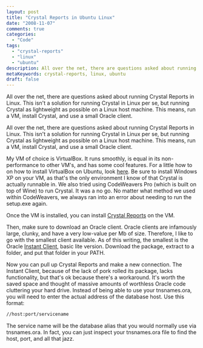 ```yaml
---
layout: post
title: "Crystal Reports in Ubuntu Linux"
date: "2008-11-07"
comments: true
categories:
  - "Code"
tags:
  - "crystal-reports"
  - "linux"
  - "ubuntu"
description: All over the net, there are questions asked about running Crystal Reports in Linux.  This isn't a solution for running Crystal in Linux per se, but running 
metaKeywords: crystal-reports, linux, ubuntu
draft: false
---
```


All over the net, there are questions asked about running Crystal Reports in Linux.  This isn't a solution for running Crystal in Linux per se, but running Crystal as lightweight as possible on a Linux host machine.  This means, run a VM, install Crystal, and use a small Oracle client.

<!--more-->

All over the net, there are questions asked about running Crystal Reports in Linux.  This isn't a solution for running Crystal in Linux per se, but running Crystal as lightweight as possible on a Linux host machine.  This means, run a VM, install Crystal, and use a small Oracle client.

My VM of choice is VirtualBox.  It runs smoothly, is equal in its non-performance to other VM's, and has some cool features.  For a little how to on how to install VirtualBox on Ubuntu, look <a href="http://aprilandjake.com/content/virtual-box-ubuntu-linux/">here</a>.  Be sure to install Windows XP on your VM, as that's the only environment I know of that Crystal is actually runnable in.  We also tried using CodeWeavers Pro (which is built on top of Wine) to run Crystal.  It was a no go.  No matter what method we used within CodeWeavers, we always ran into an error about needing to run the setup.exe again.

Once the VM is installed, you can install <a href="http://www.businessobjects.com/product/catalog/crystalreports/">Crystal Reports</a> on the VM.

Then, make sure to download an Oracle client.  Oracle clients are infamously large, clunky, and have a very low-value per Mb of size.  Therefore, I like to go with the smallest client available.  As of this writing, the smallest is the Oracle <a href="http://www.oracle.com/technology/tech/oci/instantclient/index.html">Instant Client</a>, basic lite version.  Download the package, extract to a folder, and put that folder in your PATH.  

Now you can pull up Crystal Reports and make a new connection.  The Instant Client, because of the lack of pork rolled its package, lacks functionality, but that's ok because there's a workaround.  It's worth the saved space and thought of massive amounts of worthless Oracle code cluttering your hard drive.  Instead of being able to use your tnsnames.ora, you will need to enter the actual address of the database host.  Use this format:

```html
//host:port/servicename
```

The service name will be the database alias that you would normally use via tnsnames.ora.  In fact, you can just inspect your tnsnames.ora file to find the host, port, and all that jazz.

  
